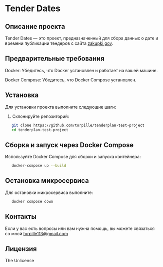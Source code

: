 # Tender Dates

## Описание проекта
Tender Dates — это проект, предназначенный для сбора данных о дате и времени публикации тендеров с сайта [zakupki.gov](http://zakupki.gov).


##  Предварительные требования


Docker: Убедитесь, что Docker установлен и работает на вашей машине.

Docker Compose: Убедитесь, что Docker Compose установлен.


## Установка

Для установки проекта выполните следующие шаги:

1. Склонируйте репозиторий:
   
```bash
   git clone https://github.com/torpille/tenderplan-test-project
   cd tenderplan-test-project
```

## Сборка и запуск через Docker Compose
Используйте Docker Compose для сборки и запуска контейнера:

   
```bash
   docker-compose up --build
```

## Остановка микросервиса
Для остановки микросервиса выполните:

```bash
   docker compose down
```

## Контакты

Если у вас есть вопросы или вам нужна помощь, вы можете связаться со мной torpille113@gmail.com

## Лицензия
The Unlicense

